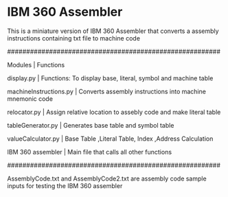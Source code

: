 # IBM 360 Assembler
This is a miniature version of IBM 360 Assembler that converts a assembly instructions containing txt file to machine code

########################################################

Modules  |  Functions


display.py  |  Functions: To display base, literal, symbol and machine table

machineInstructions.py  |  Converts assembly instructions into machine mnemonic code 

relocator.py  |  Assign relative location to assebly code and make literal table

tableGenerator.py  |  Generates base table and symbol table 

valueCalculator.py  |  Base Table ,Literal Table, Index ,Address Calculation

IBM 360 assembler | Main file that calls all other functions


########################################################

AssemblyCode.txt and AssemblyCode2.txt are assembly code sample inputs for testing the IBM 360 assembler
